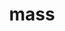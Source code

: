 ---
category: 4-letters
denotation: null
name: mass
reference_link: https://www.etymonline.com/word/mass
root_language: null
root_name: null
title: mass
type: free
word_sums:
- respelling: mass
  sum: 'Mass + '
---